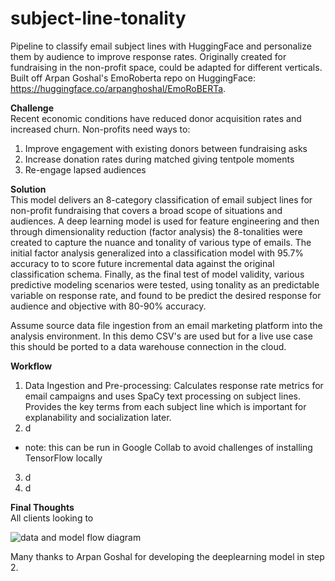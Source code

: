 # subject-line-tonality
Pipeline to classify email subject lines with HuggingFace and personalize them by audience to improve response rates. Originally created for fundraising in the non-profit space, could be adapted for different verticals. Built off Arpan Goshal's EmoRoberta repo on HuggingFace: https://huggingface.co/arpanghoshal/EmoRoBERTa.

<b>Challenge</b><br>
Recent economic conditions have reduced donor acquisition rates and increased churn. Non-profits need ways to:
1) Improve engagement with existing donors between fundraising asks
2) Increase donation rates during matched giving tentpole moments 
3) Re-engage lapsed audiences

<b>Solution</b><br>
This model delivers an 8-category classification of email subject lines for non-profit fundraising that covers a broad scope of situations and audiences. A deep learning model is used for feature engineering and then through dimensionality reduction (factor analysis) the 8-tonalities were created to capture the nuance and tonality of various type of emails. The initial factor analysis generalized into a classification model with 95.7% accuracy to to score future incremental data against the original classification schema. Finally, as the final test of model validity, various predictive modeling scenarios were tested, using tonality as an predictable variable on response rate, and found to be predict the desired response for audience and objective with 80-90% accuracy.

Assume source data file ingestion from an email marketing platform into the analysis environment. In this demo CSV's are used but for a live use case this should be ported to a data warehouse connection in the cloud. 

<b>Workflow</b><br>
1) Data Ingestion and Pre-processing: Calculates response rate metrics for email campaigns and uses SpaCy text processing on subject lines. Provides the key terms from each subject line which is important for explanability and socialization later.
2) d
- note: this can be run in Google Collab to avoid challenges of installing TensorFlow locally 
3) d
4) d

<b>Final Thoughts</b><br>
All clients looking to 


<img src="https://user-images.githubusercontent.com/4154159/213568943-cb322f14-da53-4e6e-baa6-f9fb374d2b19.jpg" alt="data and model flow diagram" title="Modeling Pipeline">

Many thanks to Arpan Goshal for developing the deeplearning model in step 2. 
